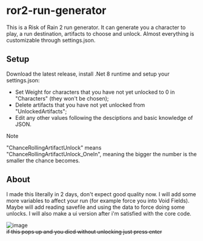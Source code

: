 # ror2-run-generator

This is a Risk of Rain 2 run generator. It can generate you a character to play, a run destination, artifacts to choose and unlock. Almost everything is customizable through settings.json. 

## Setup
Download the latest release, install .Net 8 runtime and setup your settings.json:
  - Set Weight for characters that you have not yet unlocked to 0 in "Characters" (they won't be chosen);
  - Delete artifacts that you have not yet unlocked from "UnlockedArtifacts";
  - Edit any other values following the desciptions and basic knowledge of JSON.
> [!NOTE]
> "ChanceRollingArtifactUnlock" means "ChanceRollingArtifactUnlock_OneIn", meaning the bigger the number is the smaller the chance becomes.

## About
I made this literally in 2 days, don't expect good quality now. I will add some more variables to affect your run (for example force you into Void Fields). Maybe will add reading savefile and using the data to force doing some unlocks. I will also make a ui version after i'm satisfied with the core code. 



![image](https://github.com/radiocannot/ror2-run-generator/assets/123190217/0bfc2b03-c49b-4e1a-9604-e41b37df4ec6)\
~~if this pops up and you died without unlocking just press enter~~
